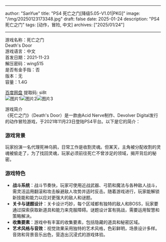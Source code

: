 
---
author: "SanYue"
title: "PS4 死亡之门[降级5.05-V1.01|PKG]"
image: "/img/20250123173348.jpg"
draft: false
date: 2025-01-24
description: "PS4 死亡之门"
tags: [动作，冒险, 中文]
archives: ["2025/01/24"]

---

游戏名称：死亡之门   
Death's Door    
游戏语言：中文  
首发日期：2021-11-23  
解压密码：wing515  
是否有金手指：否  
版本：无   
容量：1.4G

[百度网盘](https://pan.baidu.com/s/1iRiIY683-mWwY5nDnOOnIw) 提取码: si8t  
![图片1](/img/1f700f.jpg)![图片2](/img/aa385c.jpg)![图片3](/img/afe5d8.jpg)  

游戏简介  
《死亡之门》（Death's Door）是一款由Acid Nerve制作、Devolver Digital发行的动作冒险游戏，于2021年11月23日登陆PS4平台。以下是它的简介：

### 游戏背景
玩家扮演一名代理死神乌鸦，日常工作是收割灵魂。但某天，主角被分配收割的灵魂被偷走了，为了找回灵魂，玩家必须前往死亡不曾涉足的领域，揭开背后的秘密。

### 游戏特色
- **战斗系统**：战斗节奏快，玩家可使用近战武器、弓箭和魔法与各种敌人战斗，需灵活运用翻滚和攻击躲避敌人攻势并适时反击。随着游戏进行，玩家能解锁新技能和能力以应对更强大的敌人和谜题。
- **关卡与谜题设计**：关卡设计巧妙，每个区域都有独特的敌人和BOSS，玩家要通过探索获取新道具和能力来克服障碍。谜题设计富有挑战，需要运用智慧和策略解决。
- **收集要素**：游戏中有丰富的收集要素，包括隐藏的道具和秘密区域。
- **艺术风格与音效**：视觉效果采用独特的艺术风格，色彩鲜明，场景设计多样。音效和背景音乐出色，营造出沉浸式的游戏体验。
